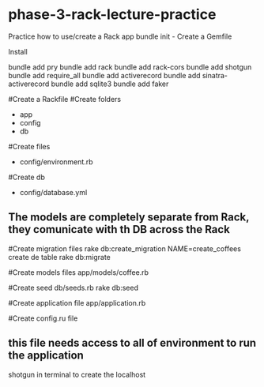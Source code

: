 # phase-3-rack-lecture-practice
Practice how to use/create a Rack app
bundle init - Create a Gemfile


Install

bundle add pry
bundle add rack
bundle add rack-cors
bundle add shotgun
bundle add require_all
bundle add activerecord
bundle add sinatra-activerecord
bundle add sqlite3
bundle add faker

#Create a Rackfile
#Create folders
- app
- config
- db

#Create files
- config/environment.rb

#Create db
- config/database.yml

## The models are completely separate from Rack, they comunicate with th DB across the Rack

#Create migration files
rake db:create_migration NAME=create_coffees
create de table
rake db:migrate

#Create models files
app/models/coffee.rb

#Create seed
db/seeds.rb
rake db:seed

#Create application file
app/application.rb

#Create config.ru file
## this file needs access to all of environment to run the application

shotgun in terminal to create the localhost